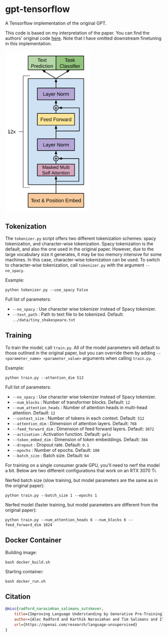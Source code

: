 # gpt-tensorflow
A Tensorflow implementation of the original GPT.

This code is based on my interpretation of the paper. You can find the authors' original code 
[here](https://github.com/openai/finetune-transformer-lm). Note that I have omitted downstream 
finetuning in this implementation.

<img src="./images/gpt-architecture.png" width="270px"></img>

## Tokenization

The ``tokenizer.py`` script offers two different tokenization schemes: spacy tokenization, and character-wise tokenization.
Spacy tokenization is the default, and also the one used in the original paper. However, due to the large vocabulary
size it generates, it may be too memory intensive for some machines. In this case, character-wise tokenization can be used.
To switch to character-wise tokenization, call ``tokenizer.py`` with the argument ``--no_spacy``.

Example: 
```
python tokenizer.py --use_spacy False
```

Full list of parameters:
- ``--no_spacy`` : Use character wise tokenizer instead of Spacy tokenizer.
- ``--text_path`` : Path to text file to be tokenized. Default: ``../data/tiny_shakespeare.txt``

## Training 

To train the model, call ``train.py``. All of the model parameters will default to those outlined in the original paper, but you can override them by adding ``--<parameter_name> <parameter_value>`` arguments when calling ``train.py``. 

Example: 
```
python train.py --attention_dim 512
```

Full list of parameters:

- ``--no_spacy`` : Use character wise tokenizer instead of Spacy tokenizer.
- ``--num_blocks`` : Number of transformer blocks. Default: ``12``
- ``--num_attention_heads`` : Number of attention heads in multi-head attention. Default: ``12``
- ``--context_size`` : Number of tokens in each context. Default: ``512``
- ``--attention_dim`` : Dimension of attention layers. Default: ``768``
- ``--feed_forward_dim`` : Dimension of feed forward layers. Default: ``3072``
- ``--activation`` : Activation function. Default: ``gelu``
- ``--token_embed_dim`` : Dimension of token embeddings. Default: ``384``
- ``--dropout`` : Dropout rate. Default: ``0.1``
- ``--epochs`` : Number of epochs. Default: ``100``
- ``--batch_size`` : Batch size. Default: ``64``

For training on a single consumer grade GPU, you'll need to nerf the model a bit. Below are two different configurations that work on an RTX 3070 Ti.

Nerfed batch size (slow training, but model parameters are the same as in the original paper):
```
python train.py --batch_size 1 --epochs 1
```

Nerfed model (faster training, but model parameters are different from the original paper):
```
python train.py --num_attention_heads 6 --num_blocks 6 --feed_forward_dim 1024
```

## Docker Container
Building image:
```
bash docker_build.sh
```

Starting container:
```
bash docker_run.sh
```

## Citation

```bibtex
@misc{radford_narasimhan_salimans_sutskever, 
    title={Improving Language Understanding by Generative Pre-Training}, 
    author={Alec Radford and Karthik Narasimhan and Tim Salimans and Ilya Sutskever},
    url={https://openai.com/research/language-unsupervised}
} 
```
